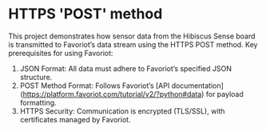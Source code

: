 # HTTPS 'POST' method
This project demonstrates how sensor data from the Hibiscus Sense board is transmitted to Favoriot’s data stream using the HTTPS POST method. Key prerequisites for using Favoriot:

1. JSON Format: All data must adhere to Favoriot’s specified JSON structure.
2. POST Method Format: Follows Favoriot’s [API documentation] (https://platform.favoriot.com/tutorial/v2/?python#data) for payload formatting.
3. HTTPS Security: Communication is encrypted (TLS/SSL), with certificates managed by Favoriot.
